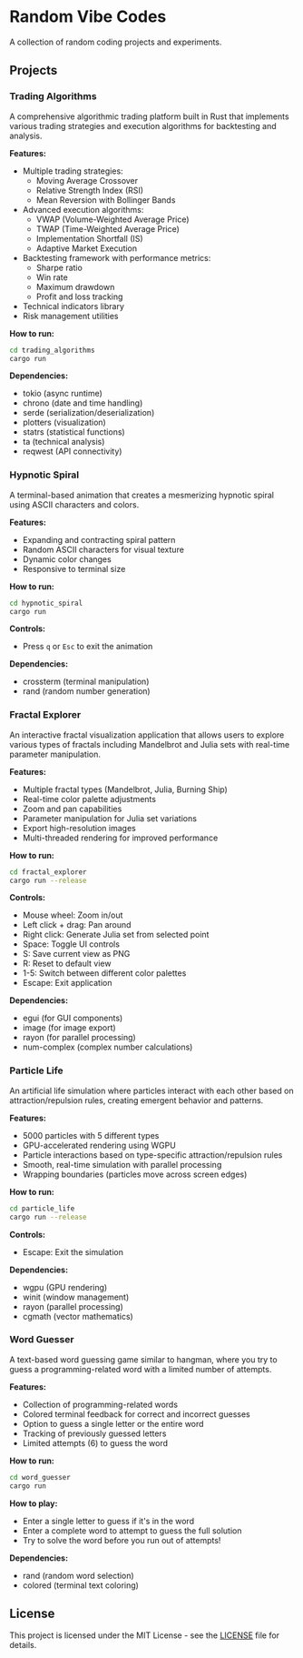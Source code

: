 # Random Vibe Codes
A collection of random coding projects and experiments.
## Projects

### Trading Algorithms
A comprehensive algorithmic trading platform built in Rust that implements various trading strategies and execution algorithms for backtesting and analysis.

**Features:**
- Multiple trading strategies:
  - Moving Average Crossover
  - Relative Strength Index (RSI)
  - Mean Reversion with Bollinger Bands
- Advanced execution algorithms:
  - VWAP (Volume-Weighted Average Price)
  - TWAP (Time-Weighted Average Price)
  - Implementation Shortfall (IS)
  - Adaptive Market Execution
- Backtesting framework with performance metrics:
  - Sharpe ratio
  - Win rate
  - Maximum drawdown
  - Profit and loss tracking
- Technical indicators library
- Risk management utilities

**How to run:**
```bash
cd trading_algorithms
cargo run
```

**Dependencies:**
- tokio (async runtime)
- chrono (date and time handling)
- serde (serialization/deserialization)
- plotters (visualization)
- statrs (statistical functions)
- ta (technical analysis)
- reqwest (API connectivity)

### Hypnotic Spiral

A terminal-based animation that creates a mesmerizing hypnotic spiral using ASCII characters and colors.

**Features:**
- Expanding and contracting spiral pattern
- Random ASCII characters for visual texture
- Dynamic color changes
- Responsive to terminal size

**How to run:**
```bash
cd hypnotic_spiral
cargo run
```

**Controls:**
- Press `q` or `Esc` to exit the animation

**Dependencies:**
- crossterm (terminal manipulation)
- rand (random number generation)

### Fractal Explorer

An interactive fractal visualization application that allows users to explore various types of fractals including Mandelbrot and Julia sets with real-time parameter manipulation.

**Features:**
- Multiple fractal types (Mandelbrot, Julia, Burning Ship)
- Real-time color palette adjustments
- Zoom and pan capabilities
- Parameter manipulation for Julia set variations
- Export high-resolution images
- Multi-threaded rendering for improved performance

**How to run:**
```bash
cd fractal_explorer
cargo run --release
```

**Controls:**
- Mouse wheel: Zoom in/out
- Left click + drag: Pan around
- Right click: Generate Julia set from selected point
- Space: Toggle UI controls
- S: Save current view as PNG
- R: Reset to default view
- 1-5: Switch between different color palettes
- Escape: Exit application

**Dependencies:**
- egui (for GUI components)
- image (for image export)
- rayon (for parallel processing)
- num-complex (complex number calculations)

### Particle Life

An artificial life simulation where particles interact with each other based on attraction/repulsion rules, creating emergent behavior and patterns.

**Features:**
- 5000 particles with 5 different types
- GPU-accelerated rendering using WGPU
- Particle interactions based on type-specific attraction/repulsion rules
- Smooth, real-time simulation with parallel processing
- Wrapping boundaries (particles move across screen edges)

**How to run:**
```bash
cd particle_life
cargo run --release
```

**Controls:**
- Escape: Exit the simulation

**Dependencies:**
- wgpu (GPU rendering)
- winit (window management)
- rayon (parallel processing)
- cgmath (vector mathematics)

### Word Guesser

A text-based word guessing game similar to hangman, where you try to guess a programming-related word with a limited number of attempts.

**Features:**
- Collection of programming-related words
- Colored terminal feedback for correct and incorrect guesses
- Option to guess a single letter or the entire word
- Tracking of previously guessed letters
- Limited attempts (6) to guess the word

**How to run:**
```bash
cd word_guesser
cargo run
```

**How to play:**
- Enter a single letter to guess if it's in the word
- Enter a complete word to attempt to guess the full solution
- Try to solve the word before you run out of attempts!

**Dependencies:**
- rand (random word selection)
- colored (terminal text coloring)

## License

This project is licensed under the MIT License - see the [LICENSE](LICENSE) file for details.
